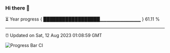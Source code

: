 ### Hi there 👋

⏳ Year progress { ██████████████████▁▁▁▁▁▁▁▁▁▁▁▁ } 61.11 %

---

⏰ Updated on Sat, 12 Aug 2023 01:08:59 GMT

![Progress Bar CI](https://github.com/ZhaoGui/ZhaoGui/workflows/Progress%20Bar%20CI/badge.svg)
